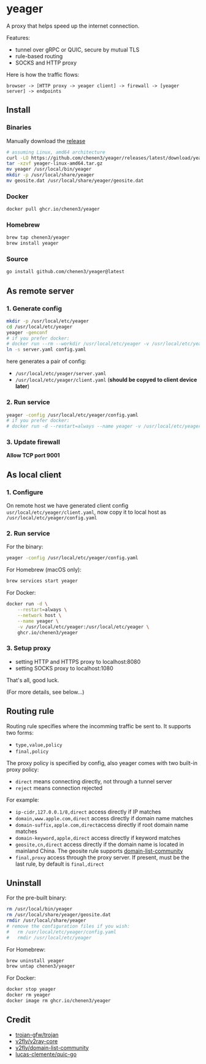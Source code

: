 # yeager

A proxy that helps speed up the internet connection.

Features:
- tunnel over gRPC or QUIC, secure by mutual TLS
- rule-based routing
- SOCKS and HTTP proxy

Here is how the traffic flows:

```
browser -> [HTTP proxy -> yeager client] -> firewall -> [yeager server] -> endpoints
```

## Install

### Binaries
Manually download the [release](https://github.com/chenen3/yeager/releases)
```sh
# assuming Linux, amd64 architecture
curl -LO https://github.com/chenen3/yeager/releases/latest/download/yeager-linux-amd64.tar.gz
tar -xzvf yeager-linux-amd64.tar.gz
mv yeager /usr/local/bin/yeager
mkdir -p /usr/local/share/yeager
mv geosite.dat /usr/local/share/yeager/geosite.dat
```

### Docker
```sh
docker pull ghcr.io/chenen3/yeager
```

### Homebrew
```sh
brew tap chenen3/yeager
brew install yeager
```

### Source
```sh
go install github.com/chenen3/yeager@latest
```

## As remote server

### 1. Generate config

```sh
mkdir -p /usr/local/etc/yeager
cd /usr/local/etc/yeager
yeager -genconf
# if you prefer docker:
# docker run --rm --workdir /usr/local/etc/yeager -v /usr/local/etc/yeager:/usr/local/etc/yeager ghcr.io/chenen3/yeager yeager -genconf
ln -s server.yaml config.yaml
```

here generates a pair of config:
- `/usr/local/etc/yeager/server.yaml`
- `/usr/local/etc/yeager/client.yaml` (**should be copyed to client device later**)

### 2. Run service

```sh
yeager -config /usr/local/etc/yeager/config.yaml
# if you prefer docker:
# docker run -d --restart=always --name yeager -v /usr/local/etc/yeager:/usr/local/etc/yeager -p 9001:9001 ghcr.io/chenen3/yeager
```

### 3. Update firewall
**Allow TCP port 9001**

## As local client

### 1. Configure

On remote host we have generated client config `usr/local/etc/yeager/client.yaml`, now copy it to local host as `/usr/local/etc/yeager/config.yaml`

### 2. Run service

For the binary:
```sh
yeager -config /usr/local/etc/yeager/config.yaml
```

For Homebrew (macOS only):
```sh
brew services start yeager
```

For Docker:
```sh
docker run -d \
    --restart=always \
    --network host \
    --name yeager \
    -v /usr/local/etc/yeager:/usr/local/etc/yeager \
    ghcr.io/chenen3/yeager
```

### 3. Setup proxy
- setting HTTP and HTTPS proxy to localhost:8080
- setting SOCKS proxy to localhost:1080

That's all, good luck.

(For more details, see below...)

## Routing rule

Routing rule specifies where the incomming traffic be sent to. It supports two forms:
- `type,value,policy`
- `final,policy`

The proxy policy is specified by config, also yeager comes with two built-in proxy policy:

- `direct` means connecting directly, not through a tunnel server
- `reject` means connection rejected

For example:

- `ip-cidr,127.0.0.1/8,direct` access directly if IP matches
- `domain,www.apple.com,direct` access directly if domain name matches
- `domain-suffix,apple.com,direct`access directly if root domain name matches
- `domain-keyword,apple,direct` access directly if keyword matches
- `geosite,cn,direct` access directly if the domain name is located in mainland China. The geosite rule supports [domain-list-community](https://github.com/v2fly/domain-list-community)
- `final,proxy` access through the proxy server. If present, must be the last rule, by default is `final,direct`

## Uninstall

For the pre-built binary:

```sh
rm /usr/local/bin/yeager
rm /usr/local/share/yeager/geosite.dat
rmdir /usr/local/share/yeager
# remove the configuration files if you wish:
#   rm /usr/local/etc/yeager/config.yaml
#   rmdir /usr/local/etc/yeager
```

For Homebrew:

```sh
brew uninstall yeager
brew untap chenen3/yeager
```

For Docker:

```sh
docker stop yeager
docker rm yeager
docker image rm ghcr.io/chenen3/yeager
```

## Credit

- [trojan-gfw/trojan](https://github.com/trojan-gfw/trojan)
- [v2fly/v2ray-core](https://github.com/v2fly/v2ray-core)
- [v2fly/domain-list-community](https://github.com/v2fly/domain-list-community)
- [lucas-clemente/quic-go](https://github.com/lucas-clemente/quic-go)
